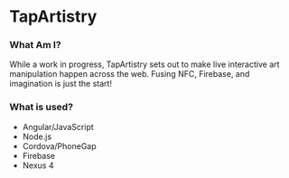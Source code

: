 TapArtistry
===========

### What Am I?

While a work in progress, TapArtistry sets out to make live interactive art manipulation happen across the web. Fusing NFC, Firebase, and imagination is just the start!

### What is used?

* Angular/JavaScript
* Node.js
* Cordova/PhoneGap
* Firebase
* Nexus 4

